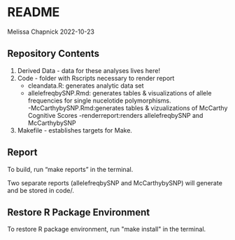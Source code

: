 README
================
Melissa Chapnick
2022-10-23

## Repository Contents

1)  Derived Data - data for these analyses lives here!
2)  Code - folder with Rscripts necessary to render report
    -   cleandata.R: generates analytic data set
    -   allelefreqbySNP.Rmd: generates tables & visualizations of allele
        frequencies for single nucelotide polymorphisms.  
        -McCarthybySNP.Rmd:generates tables & vizualizations of McCarthy
        Cognitive Scores -renderreport:renders allelefreqbySNP and
        McCarthybySNP  
3)  Makefile - establishes targets for Make.

## Report

To build, run “make reports” in the terminal.

Two separate reports (allelefreqbySNP and McCarthybySNP) will generate
and be stored in code/.

## Restore R Package Environment

To restore R package environment, run "make install" in the terminal.

